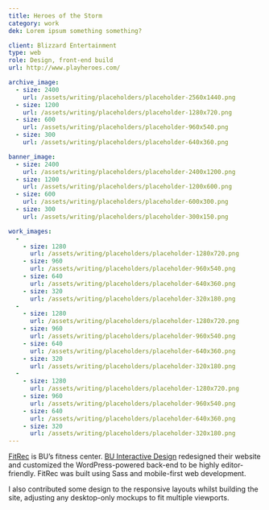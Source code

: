 ```yaml
---
title: Heroes of the Storm
category: work
dek: Lorem ipsum something something?

client: Blizzard Entertainment
type: web
role: Design, front-end build
url: http://www.playheroes.com/

archive_image:
  - size: 2400
    url: /assets/writing/placeholders/placeholder-2560x1440.png
  - size: 1200
    url: /assets/writing/placeholders/placeholder-1280x720.png
  - size: 600
    url: /assets/writing/placeholders/placeholder-960x540.png
  - size: 300
    url: /assets/writing/placeholders/placeholder-640x360.png

banner_image:
  - size: 2400
    url: /assets/writing/placeholders/placeholder-2400x1200.png
  - size: 1200
    url: /assets/writing/placeholders/placeholder-1200x600.png
  - size: 600
    url: /assets/writing/placeholders/placeholder-600x300.png
  - size: 300
    url: /assets/writing/placeholders/placeholder-300x150.png

work_images:
  -
    - size: 1280
      url: /assets/writing/placeholders/placeholder-1280x720.png
    - size: 960
      url: /assets/writing/placeholders/placeholder-960x540.png
    - size: 640
      url: /assets/writing/placeholders/placeholder-640x360.png
    - size: 320
      url: /assets/writing/placeholders/placeholder-320x180.png
  -
    - size: 1280
      url: /assets/writing/placeholders/placeholder-1280x720.png
    - size: 960
      url: /assets/writing/placeholders/placeholder-960x540.png
    - size: 640
      url: /assets/writing/placeholders/placeholder-640x360.png
    - size: 320
      url: /assets/writing/placeholders/placeholder-320x180.png
  -
    - size: 1280
      url: /assets/writing/placeholders/placeholder-1280x720.png
    - size: 960
      url: /assets/writing/placeholders/placeholder-960x540.png
    - size: 640
      url: /assets/writing/placeholders/placeholder-640x360.png
    - size: 320
      url: /assets/writing/placeholders/placeholder-320x180.png
---
```


[FitRec](http://www.bu.edu/fitrec/) is BU’s fitness center. <a href="http://www.bu.edu/interactive-design/">BU Interactive Design</a> redesigned their website and customized the WordPress-powered back-end to be highly editor-friendly. FitRec was built using Sass and mobile-first web development.

I also contributed some design to the responsive layouts whilst building the site, adjusting any desktop-only mockups to fit multiple viewports.

